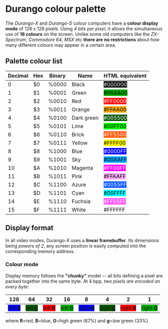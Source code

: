 # Durango colour palette

The _Durango-X_ and _Durango-S_ colour computers have a **colour display mode** of 128 x 128 pixels. Using _4 bits per pixel_, it allows the
simultaneous use of **16 colours** on the screen. Unlike some old computers like the _ZX-Spectrum_, _Commodore 64_, _MSX_ etc
**there are no restrictions** about how many different colours may appear in a certain area.

## Palette colour list

|Decimal|Hex|Binary|Name   |HTML equivalent|
|-------|---|------|-------|---------------|
|0      |$0 |%0000 |Black  |<span style="background-color:#000000;color:white">\#000000</span>|
|1      |$1 |%0001 |Green  |<span style="background-color:#00AA00;color:black">\#00AA00</span>|
|2      |$2 |%0010 |Red    |<span style="background-color:#FF0000;color:white">\#FF0000</span>|
|3      |$3 |%0011 |Orange |<span style="background-color:#FFAA00;color:black">\#FFAA00</span>|
|4      |$4 |%0100 |Dark green|<span style="background-color:#005500;color:white">\#005500</span>|
|5      |$5 |%0101 |Lime   |<span style="background-color:#00FF00;color:black">\#00FF00</span>|
|6      |$6 |%0110 |Brick  |<span style="background-color:#FF5500;color:white">\#FF5500</span>|
|7      |$7 |%0111 |Yellow |<span style="background-color:#FFFF00;color:black">\#FFFF00</span>|
|8      |$8 |%1000 |Blue   |<span style="background-color:#0000FF;color:white">\#0000FF</span>|
|9      |$9 |%1001 |Sky    |<span style="background-color:#00AAFF;color:black">\#00AAFF</span>|
|10     |$A |%1010 |Magenta|<span style="background-color:#FF00FF;color:white">\#FF00FF</span>|
|11     |$B |%1011 |Pink   |<span style="background-color:#FFAAFF;color:black">\#FFAAFF</span>|
|12     |$C |%1100 |Azure  |<span style="background-color:#0055FF;color:white">\#0055FF</span>|
|13     |$D |%1101 |Cyan   |<span style="background-color:#00FFFF;color:black">\#00FFFF</span>|
|14     |$E |%1110 |Fuchsia|<span style="background-color:#FF55FF;color:white">\#FF55FF</span>|
|15     |$F |%1111 |White  |<span style="background-color:#FFFFFF;color:black">\#FFFFFF</span>|

## Display format

In all video modes, Durango-X uses a **linear framebuffer**. Its dimensions being _powers of 2_, any screen position is easily computed into
the corresponding memory address.

### Colour mode

Display memory follows the **"chunky"** model -- all bits defining a pixel are packed together into the same byte. At 4 bpp, _two pixels are
encoded on every byte_:

|128|64|32|16|8|4|2|1|
|---|--|--|--|-|-|-|-|
|<span style="background-color:#0000FF">left **B**</span>|<span style="background-color:#005500">left **g**</span>|<span style="background-color:#FF0000">left **R**</span>|<span style="background-color:#00AA00">left **G**</span>|<span style="background-color:#0000FF">right **B**</span>|<span style="background-color:#005500">right **g**</span>|<span style="background-color:#FF0000">right **R**</span>|<span style="background-color:#00AA00">right **G**</span>|

where **R**=red, **B**=blue, **G**=_high_ green (67%) and **g**=_low_ green (33%)

